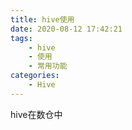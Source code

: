 ```yaml
---
title: hive使用
date: 2020-08-12 17:42:21
tags:
    - hive
    - 使用
    - 常用功能
categories: 
    - Hive
---
```




hive在数仓中<!--more-->

